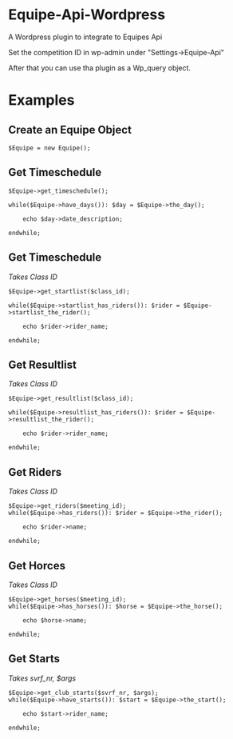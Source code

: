 Equipe-Api-Wordpress
====================

A Wordpress plugin to integrate to Equipes Api

Set the competition ID in wp-admin under "Settings->Equipe-Api"

After that you can use tha plugin as a Wp_query object.

Examples
====================

Create an Equipe Object
--------------

	$Equipe = new Equipe();


Get Timeschedule
--------------

	$Equipe->get_timeschedule();

	while($Equipe->have_days()): $day = $Equipe->the_day();

    	echo $day->date_description;

	endwhile;


Get Timeschedule
--------------
*Takes Class ID*

	$Equipe->get_startlist($class_id);

	while($Equipe->startlist_has_riders()): $rider = $Equipe->startlist_the_rider();

    	echo $rider->rider_name;

	endwhile;



Get Resultlist
--------------
*Takes Class ID*

	$Equipe->get_resultlist($class_id);

	while($Equipe->resultlist_has_riders()): $rider = $Equipe->resultlist_the_rider();

    	echo $rider->rider_name;

	endwhile;


Get Riders
--------------
*Takes Class ID*

	$Equipe->get_riders($meeting_id);
	while($Equipe->has_riders()): $rider = $Equipe->the_rider();

    	echo $rider->name;

	endwhile;


Get Horces
--------------
*Takes Class ID*

	$Equipe->get_horses($meeting_id);
	while($Equipe->has_horses()): $horse = $Equipe->the_horse();

    	echo $horse->name;

	endwhile;


Get Starts 
--------------
*Takes svrf_nr, $args*

	$Equipe->get_club_starts($svrf_nr, $args);
	while($Equipe->have_starts()): $start = $Equipe->the_start();

    	echo $start->rider_name;

	endwhile;
